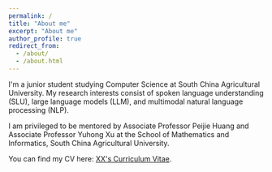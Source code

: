 ```yaml
---
permalink: /
title: "About me"
excerpt: "About me"
author_profile: true
redirect_from: 
  - /about/
  - /about.html
---
```

I'm a junior student studying Computer Science at South China Agricultural University. My research interests consist of spoken language understanding (SLU), large language models (LLM), and multimodal natural language processing (NLP).

I am privileged to be mentored by Associate Professor Peijie Huang and Associate Professor Yuhong Xu at the School of Mathematics and Informatics, South China Agricultural University.

You can find my CV here: [XX's Curriculum Vitae](../files/cv.pdf).
